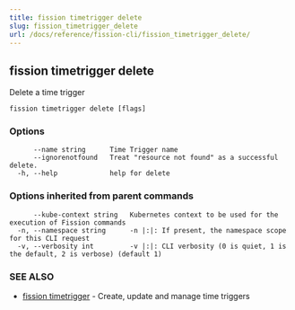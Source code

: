 ```yaml
---
title: fission timetrigger delete
slug: fission_timetrigger_delete
url: /docs/reference/fission-cli/fission_timetrigger_delete/
---
```

## fission timetrigger delete

Delete a time trigger

```
fission timetrigger delete [flags]
```

### Options

```
      --name string      Time Trigger name
      --ignorenotfound   Treat "resource not found" as a successful delete.
  -h, --help             help for delete
```

### Options inherited from parent commands

```
      --kube-context string   Kubernetes context to be used for the execution of Fission commands
  -n, --namespace string      -n |:|: If present, the namespace scope for this CLI request
  -v, --verbosity int         -v |:|: CLI verbosity (0 is quiet, 1 is the default, 2 is verbose) (default 1)
```

### SEE ALSO

* [fission timetrigger](/docs/reference/fission-cli/fission_timetrigger/)	 - Create, update and manage time triggers

